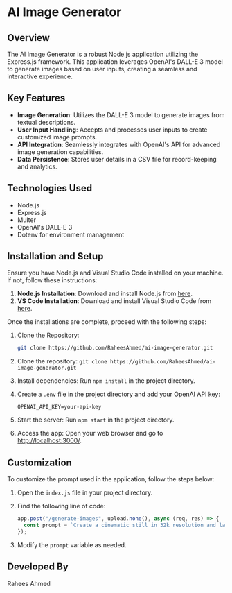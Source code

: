 # AI Image Generator

## Overview

The AI Image Generator is a robust Node.js application utilizing the Express.js framework. This application leverages OpenAI's DALL-E 3 model to generate images based on user inputs, creating a seamless and interactive experience.

## Key Features

- **Image Generation**: Utilizes the DALL-E 3 model to generate images from textual descriptions.
- **User Input Handling**: Accepts and processes user inputs to create customized image prompts.
- **API Integration**: Seamlessly integrates with OpenAI's API for advanced image generation capabilities.
- **Data Persistence**: Stores user details in a CSV file for record-keeping and analytics.

## Technologies Used

- Node.js
- Express.js
- Multer
- OpenAI's DALL-E 3
- Dotenv for environment management

## Installation and Setup

Ensure you have Node.js and Visual Studio Code installed on your machine. If not, follow these instructions:

1. **Node.js Installation**: Download and install Node.js from [here](https://nodejs.org/en/download/).
2. **VS Code Installation**: Download and install Visual Studio Code from [here](https://code.visualstudio.com/download).

Once the installations are complete, proceed with the following steps:

1. Clone the Repository:

   ```bash
   git clone https://github.com/RaheesAhmed/ai-image-generator.git

   ```

1. Clone the repository: `git clone https://github.com/RaheesAhmed/ai-image-generator.git`

1. Install dependencies: Run `npm install` in the project directory.

1. Create a `.env` file in the project directory and add your OpenAI API key:

   ```plaintext
   OPENAI_API_KEY=your-api-key
   ```

1. Start the server: Run `npm start` in the project directory.

1. Access the app: Open your web browser and go to [http://localhost:3000/](http://localhost:3000/).

## Customization

To customize the prompt used in the application, follow the steps below:

1. Open the `index.js` file in your project directory.

2. Find the following line of code:

   ```javascript
   app.post("/generate-images", upload.none(), async (req, res) => {
     const prompt = `Create a cinematic still in 32k resolution and landscape format depicting ${mainScene}, located at ${location}. The main character is ${mainCharacter}. Additional characters include ${additionalCharacters}. ${additionalInfo}`;
   });
   ```

3. Modify the `prompt` variable as needed.

## Developed By

Rahees Ahmed
